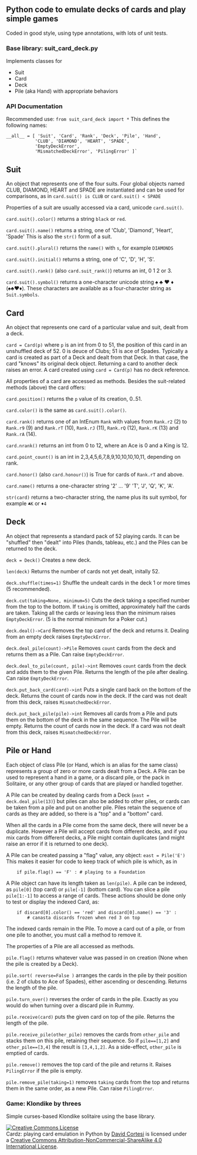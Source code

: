 ## Python code to emulate decks of cards and play simple games

Coded in good style, using type annotations, with lots of unit tests.

### Base library: suit_card_deck.py

Implements classes for
* Suit
* Card
* Deck
* Pile (aka Hand)
with appropriate behaviors

### API Documentation

Recommended use: `from suit_card_deck import *`
This defines the following names:

```
__all__ = [ 'Suit', 'Card', 'Rank', 'Deck', 'Pile', 'Hand',
           'CLUB', 'DIAMOND', 'HEART', 'SPADE',
           'EmptyDeckError',
           'MismatchedDeckError', 'PilingError' ]`
```

## Suit

An object that represents one of the four suits.
Four global objects named CLUB, DIAMOND, HEART and SPADE are instantiated and can be
used for comparisons, as in `card.suit() is CLUB` or `card.suit() < SPADE`

Properties of a suit are usually accessed via a card, unicode `card.suit()`.

`card.suit().color()` returns a string `black` or `red`.

`card.suit().name()` returns a string, one of 'Club', 'Diamond', 'Heart', 'Spade'
This is also the `str()` form of a suit.

`card.suit().plural()` returns the `name()` with `s`, for example `DIAMONDS`

`card.suit().initial()` returns a string, one of 'C', 'D', 'H', 'S'.

`card.suit().rank()` (also `card.suit_rank()`) returns an int, 0 1 2 or 3.

`card.suit().symbol()` returns a one-character unicode string ♠ ♣ ♥ ♦ (&spades;&clubs;&hearts;&diams;).
These characters are available as a four-character string as `Suit.symbols`.

## Card

An object that represents one card of a particular value and suit, dealt from a deck.

`card = Card(p)` where `p` is an int from 0 to 51, the position of this card in an
unshuffled deck of 52. 0 is deuce of Clubs; 51 is ace of Spades.
Typically a card is created as part of a Deck and dealt from that Deck.
In that case, the card "knows" its original deck object.
Returning a card to another deck raises an error.
A card created using `card = Card(p)` has no deck reference.

All properties of a card are accessed as methods.
Besides the suit-related methods (above) the card offers:

`card.position()` returns the `p` value of its creation, 0..51.

`card.color()` is the same as `card.suit().color()`.

`card.rank()` returns one of an IntEnum `Rank` with values from `Rank.r2` (2) to `Rank.r9` (9)
and `Rank.rT` (10), `Rank.rJ` (11), `Rank.rQ` (12), `Rank.rK` (13) and `Rank.rA` (14).

`card.nrank()` returns an int from 0 to 12, where an Ace is 0 and a King is 12.

`card.point_count()` is an int in 2,3,4,5,6,7,8,9,10,10,10,10,11, depending on rank.

`card.honor()` (also `card.honour()`) is True for cards of `Rank.rT` and above.

`card.name()` returns a one-character string '2' ... '9' 'T', 'J', 'Q', 'K', 'A'.

`str(card)` returns a two-character string, the name plus its suit symbol, for example `♣K` or `♦4`

## Deck

An object that represents a standard pack of 52 playing cards. It can be "shuffled" then "dealt"
into Piles (hands, tableau, etc.) and the Piles can be returned to the deck.

`deck = Deck()` Creates a new deck.

`len(deck)` Returns the number of cards not yet dealt, initally 52.

`deck.shuffle(times=1)` Shuffle the undealt cards in the deck 1 or more times (5 recommended).

`deck.cut(taking=None, minimum=5)` Cuts the deck taking a specified number from the top to the bottom.
If `taking` is omitted, approximately half the cards are taken. Taking all the cards or
leaving less than the minimum raises `EmptyDeckError`. (5 is the normal minimum for a Poker cut.)

`deck.deal()->Card` Removes the top card of the deck and returns it.
Dealing from an empty deck raises `EmptyDeckError`.

`deck.deal_pile(count)->Pile` Removes `count` cards from the deck and returns them as a Pile.
Can raise `EmptyDeckError`.

`deck.deal_to_pile(count, pile)->int` Removes `count` cards from the deck and adds them to the given Pile.
Returns the length of the pile after dealing.
Can raise `EmptyDeckError`.

`deck.put_back_card(card)->int` Puts a single card back on the bottom of the deck.
Returns the count of cards now in the deck.
If the card was not dealt from this deck, raises `MismatchedDeckError`.

`deck.put_back_pile(pile)->int` Removes all cards from a Pile and puts them on the bottom of the deck
in the same sequence. The Pile will be empty. Returns the count of cards now in the deck.
If a card was not dealt from this deck, raises `MismatchedDeckError`.

## Pile or Hand

Each object of class Pile (or Hand, which is an alias for the same class)
represents a group of zero or more cards dealt from a Deck.
A Pile can be used to represent a hand in a game,
or a discard pile,
or the pack in Solitaire, or any other group of cards that are played or handled together.

A Pile can be created by dealing cards from a Deck (`east = deck.deal_pile(13)`) but piles can
also be added to other piles, or cards can be taken from a pile and put on another pile.
Piles retain the sequence of cards as they are added, so there is a "top" and a "bottom" card.

When all the cards in a Pile come from the same deck, there will never be a duplicate.
However a Pile will accept cards from different decks, and if you mix cards from
different decks, a Pile might contain duplicates (and might raise an error if it is returned
to one deck).

A Pile can be created passing a "flag" value, any object: `east = Pile('E')`
This makes it easier for code to keep track of which pile is which, as in

```
    if pile.flag() == 'F' : # playing to a Foundation
```

A Pile object can have its length taken as `len(pile)`.
A pile can be indexed, as `pile[0]` (top card) or `pile[-1]` (bottom card).
You can slice a pile `pile[1:-1]` to access a range of cards.
These actions should be done only to test or display the indexed Card, as:

```
    if discard[0].color() == 'red' and discard[0].name() == '3' :
        # canasta discards frozen when red 3 on top
```

The indexed cards remain in the Pile.
To move a card out of a pile, or from one pile to another, you must call a method to remove it.

The properties of a Pile are all accessed as methods.

`pile.flag()` returns whatever value was passed in on creation (None when the pile is
created by a Deck).

`pile.sort( reverse=False )` arranges the cards in the pile by their position (i.e. 2 of clubs
to Ace of Spades), either ascending or descending. Returns the length of the pile.

`pile.turn_over()` reverses the order of cards in the pile. Exactly as you would do
when turning over a discard pile in Rummy.

`pile.receive(card)` puts the given card on top of the pile.
Returns the length of the pile.

`pile.receive_pile(other_pile)` removes the cards from `other_pile` and stacks them on this pile,
retaining their sequence. So if `pile==[1,2]` and `other_pile==[3,4]` the result is `[3,4,1,2]`.
As a side-effect, `other_pile` is emptied of cards.

`pile.remove()` removes the top card of the pile and returns it.
Raises `PilingError` if the pile is empty.

`pile.remove_pile(taking=1)` removes `taking` cards from the top and returns them in the same order,
as a new Pile.
Can raise `PilingError`.

### Game: Klondike by threes

Simple curses-based Klondike solitaire using the base library.

<a rel="license" href="http://creativecommons.org/licenses/by-nc-sa/4.0/"><img alt="Creative Commons License" style="border-width:0" src="https://i.creativecommons.org/l/by-nc-sa/4.0/80x15.png" /></a><br /><span xmlns:dct="http://purl.org/dc/terms/" property="dct:title">Cardz: playing card emulation in Python</span> by <a xmlns:cc="http://creativecommons.org/ns#" href="https://github.com/tallforasmurf/Cardz" property="cc:attributionName" rel="cc:attributionURL">David Cortesi</a> is licensed under a <a rel="license" href="http://creativecommons.org/licenses/by-nc-sa/4.0/">Creative Commons Attribution-NonCommercial-ShareAlike 4.0 International License</a>.
